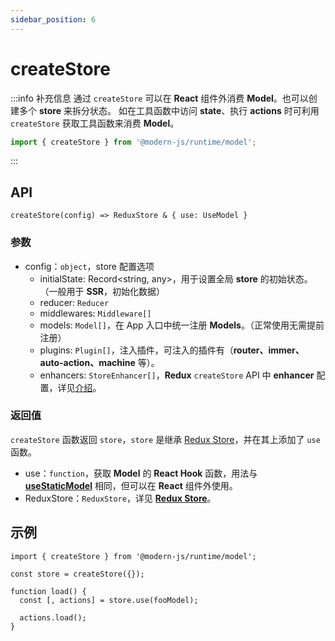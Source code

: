 ```yaml
---
sidebar_position: 6
---
```


# createStore

:::info 补充信息
通过 `createStore` 可以在 **React** 组件外消费 **Model**。也可以创建多个 **store** 来拆分状态。
如在工具函数中访问 **state**、执行 **actions** 时可利用 `createStore` 获取工具函数来消费 **Model**。
```ts
import { createStore } from '@modern-js/runtime/model';
```
:::


## API

`createStore(config) => ReduxStore & { use: UseModel }`

### 参数


- config：`object`，store 配置选项
  - initialState: Record<string, any>，用于设置全局 **store** 的初始状态。（一般用于 **SSR**，初始化数据）
  - reducer: `Reducer`
  - middlewares: `Middleware[]`
  - models: `Model[]`，在 App 入口中统一注册 **Models**。（正常使用无需提前注册）
  <!-- TODO: 注册有什么用？ -->
  - plugins: `Plugin[]`，注入插件，可注入的插件有（**router、immer、auto-action、machine** 等）。
  <!-- TODO: 插件列表、链接 -->
  - enhancers: `StoreEnhancer[]`，**Redux** `createStore` API 中 **enhancer** 配置，详见[介绍](https://redux.js.org/api/createstore)。

### 返回值

`createStore` 函数返回 `store`，`store` 是继承 [Redux Store](https://redux.js.org/tutorials/fundamentals/part-4-store#redux-store)，并在其上添加了 `use` 函数。

- use：`function`，获取 **Model** 的 **React Hook** 函数，用法与 [**useStaticModel**](../container/use-static-model.md) 相同，但可以在 **React** 组件外使用。
- ReduxStore：`ReduxStore`，详见 [**Redux Store**](https://redux.js.org/tutorials/fundamentals/part-4-store#redux-store)。
<!-- TODO: 没有 useStaticModel? -->
<!-- - `useStaticModel`：获取 **Model** 的 **React Hook** 函数，详见 [**useStaticModel**](../container/use-static-model.md)。 -->

## 示例
```tsx
import { createStore } from '@modern-js/runtime/model';

const store = createStore({});

function load() {
  const [, actions] = store.use(fooModel);

  actions.load();
}
```
